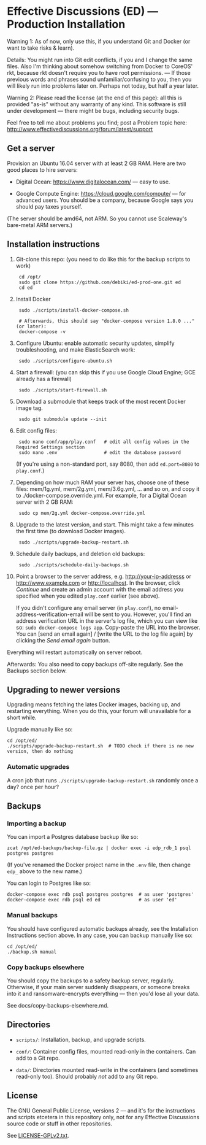 Effective Discussions (ED) — Production Installation
================

Warning 1: As of now, only use this, if you understand Git and Docker (or
want to take risks & learn).

Details: You might run into Git edit conflicts, if you and I change the same
files. Also I'm thinking about somehow switching from Docker to CoreOS' rkt,
because rkt doesn't require you to have root permissions. — If those previous
words and phrases sound unfamiliar/confusing to you, then you will likely
run into problems later on. Perhaps not today, but half a year later.

Warning 2: Please read the license (at the end of this page): all this is
provided "as-is" without any warranty of any kind. This software is still under
development — there might be bugs, including security bugs.

Feel free to tell me about problems you find; post a Problem topic here:
http://www.effectivediscussions.org/forum/latest/support



Get a server
----------------

Provision an Ubuntu 16.04 server with at least 2 GB RAM. Here are two good
places to hire servers:

- Digital Ocean: https://www.digitalocean.com/ — easy to use.

- Google Compute Engine: https://cloud.google.com/compute/
  — for advanced users. You should be a company, because Google says you should pay taxes yourself.

(The server should be amd64, not ARM. So you cannot use Scaleway's bare-metal
ARM servers.)


Installation instructions
----------------

1. Git-clone this repo: (you need to do like this for the backup scripts to work)

        cd /opt/
        sudo git clone https://github.com/debiki/ed-prod-one.git ed
        cd ed

1. Install Docker

        sudo ./scripts/install-docker-compose.sh

        # Afterwards, this should say "docker-compose version 1.8.0 ..." (or later):
        docker-compose -v

1. Configure Ubuntu: enable automatic security updates, simplify troubleshooting,
   and make ElasticSearch work:

        sudo ./scripts/configure-ubuntu.sh


1. Start a firewall: (you can skip this if you use Google Cloud Engine; GCE already has a firewall)

        sudo ./scripts/start-firewall.sh


1. Download a submodule that keeps track of the most recent Docker image tag.

        sudo git submodule update --init

1. Edit config files:

        sudo nano conf/app/play.conf   # edit all config values in the Required Settings section
        sudo nano .env                 # edit the database password

   (If you're using a non-standard port, say 8080, then add `ed.port=8080` to `play.conf`.)

1. Depending on how much RAM your server has, choose one of these files:
   mem/1g.yml, mem/2g.yml, mem/3.6g.yml, ... and so on,
   and copy it to ./docker-compose.override.yml. For example, for
   a Digital Ocean server with 2 GB RAM:

        sudo cp mem/2g.yml docker-compose.override.yml

1. Upgrade to the latest version, and start. This might take a few minutes
   the first time (to download Docker images).

        sudo ./scripts/upgrade-backup-restart.sh

1. Schedule daily backups, and deletion old backups:

        sudo ./scripts/schedule-daily-backups.sh

1. Point a browser to the server address, e.g. <http://your-ip-addresss> or <http://www.example.com>
   or <http://localhost>.  In the browser, click _Continue_ and create an admin account
   with the email address you specified when you edited `play.conf` earlier (see above).

   If you didn't configure any email server (in `play.conf`), no email-address-verification-email
   will be sent to you. However, you'll find an address verification URL in the server's log file,
   which you can view like so: `sudo docker-compose logs app`. Copy-paste the URL into the browser.
   You can [send an email again] / [write the URL to the log file again] by clicking
   the _Send email again_ button.


Everything will restart automatically on server reboot.

Afterwards: You also need to copy backups off-site regularly. See the Backups section below.


Upgrading to newer versions
----------------

Upgrading means fetching the lates Docker images, backing up, and restarting
everything. When you do this, your forum will unavailable for a short while.

Upgrade manually like so:

    cd /opt/ed/
    ./scripts/upgrade-backup-restart.sh  # TODO check if there is no new version, then do nothing


### Automatic upgrades

A cron job that runs `./scripts/upgrade-backup-restart.sh` randomly once a day? once per hour?



Backups
----------------

### Importing a backup

You can import a Postgres database backup like so:

    zcat /opt/ed-backups/backup-file.gz | docker exec -i edp_rdb_1 psql postgres postgres

(If you've renamed the Docker project name in the `.env` file, then change
`edp_` above to the new name.)

You can login to Postgres like so:

    docker-compose exec rdb psql postgres postgres  # as user 'postgres'
    docker-compose exec rdb psql ed ed              # as user 'ed'


### Manual backups

You should have configured automatic backups already, see the Installation
Instructions section above. In any case, you can backup manually like so:

    cd /opt/ed/
    ./backup.sh manual


### Copy backups elsewhere

You should copy the backups to a safety backup server, regularly. Otherwise, if your main server suddenly disappears, or someone breaks into it and ransomware-encrypts everything — then you'd lose all your data.

See docs/copy-backups-elsewhere.md.



Directories
----------------

- `scripts/`: Installation, backup, and upgrade scripts.

- `conf/`: Container config files, mounted read-only in the containers. Can add to a Git repo.

- `data/`: Directories mounted read-write in the containers (and sometimes read-only too).
            Should probably _not_ add to any Git repo.



License
----------------

The GNU General Public License, versions 2 — and it's for the instructions and
scripts etcetera in this repository only, not for any Effective Discussions
source code or stuff in other repositories.

See [LICENSE-GPLv2.txt](./LICENSE-GPLv2.txt).


<!-- vim: set et ts=2 sw=2 tw=0 fo=r list : -->
